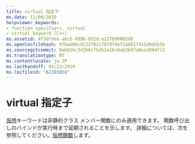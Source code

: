 ```yaml
---
title: virtual 指定子
ms.date: 11/04/2016
helpviewer_keywords:
- function specifiers, virtual
- virtual keyword [C++]
ms.assetid: 4f3dfdea-a6cb-499b-832d-e237b96062d0
ms.openlocfilehash: 97bae0bcd21276117070f4ef1ad617415d9d5b56
ms.sourcegitcommit: 0ab61bc3d2b6cfbd52a16c6ab2b97a8ea1864f12
ms.translationtype: MT
ms.contentlocale: ja-JP
ms.lasthandoff: 04/23/2019
ms.locfileid: "62393858"
---
```

# <a name="virtual-specifier"></a>virtual 指定子

[仮想](../cpp/virtual-cpp.md)キーワードは非静的クラス メンバー関数にのみ適用できます。 関数呼び出しのバインドが実行時まで延期されることを示します。 詳細については、次を参照してください。[仮想関数](../cpp/virtual-functions.md)します。